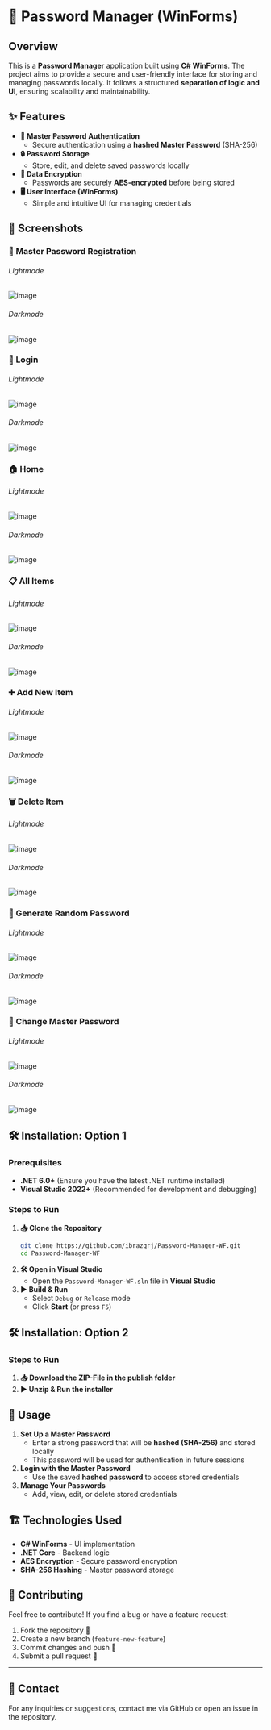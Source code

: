 # 🔐 Password Manager (WinForms)

## Overview
This is a **Password Manager** application built using **C# WinForms**. The project aims to provide a secure and user-friendly interface for storing and managing passwords locally. It follows a structured **separation of logic and UI**, ensuring scalability and maintainability.

## ✨ Features
- **🔑 Master Password Authentication**
  - Secure authentication using a **hashed Master Password** (SHA-256)
- **🔒 Password Storage**
  - Store, edit, and delete saved passwords locally
- **🔐 Data Encryption**
  - Passwords are securely **AES-encrypted** before being stored
- **🖥️ User Interface (WinForms)**
  - Simple and intuitive UI for managing credentials

## 📸 Screenshots

### **🔑 Master Password Registration**
###### Lightmode
![image](https://github.com/user-attachments/assets/5dbae174-7280-48ca-b0c0-9691f0432e85)
###### Darkmode
![image](https://github.com/user-attachments/assets/1bc86b2b-89e9-4f73-a9e6-bcc26e15cbb0)

### **🔐 Login**
###### Lightmode
![image](https://github.com/user-attachments/assets/21b6efdd-d9e4-400a-baab-878a58a3b401)
###### Darkmode
![image](https://github.com/user-attachments/assets/564686d0-4e58-4b02-b06e-b714d23c6439)

### **🏠 Home**
###### Lightmode
![image](https://github.com/user-attachments/assets/ef1723bc-2099-4ca8-a9e4-71c9086a8fea)
###### Darkmode
![image](https://github.com/user-attachments/assets/82050fe4-f722-45a6-abd2-f1adabc9ac86)

### **📋 All Items**
###### Lightmode
![image](https://github.com/user-attachments/assets/26ded667-44f4-48d3-92a9-1d6cbfbdb233)
###### Darkmode
![image](https://github.com/user-attachments/assets/f67882ef-5d3f-4fa4-adce-0e3ed0bcc742)

### **➕ Add New Item**
###### Lightmode
![image](https://github.com/user-attachments/assets/a8dc9705-380f-4ed6-ab64-1de2ff9a3515)
###### Darkmode
![image](https://github.com/user-attachments/assets/8d878059-7f44-453f-9e7a-25439c18c191)

### **🗑️ Delete Item**
###### Lightmode
![image](https://github.com/user-attachments/assets/0ee47a92-c00e-4048-8351-2cd631f0ceed)
###### Darkmode
![image](https://github.com/user-attachments/assets/614dee42-bdac-440a-9437-05ea8f2d7b69)

### **🔀 Generate Random Password**
###### Lightmode
![image](https://github.com/user-attachments/assets/0f24308a-5196-4efb-a974-9837a4515e83)
###### Darkmode
![image](https://github.com/user-attachments/assets/87b9fb11-f25c-4b55-ae55-58d93d349c3c)

### **🔄 Change Master Password**
###### Lightmode
![image](https://github.com/user-attachments/assets/3341f921-2648-48ba-8642-66492b734954)
###### Darkmode
![image](https://github.com/user-attachments/assets/c44624fe-28f4-45ba-b439-4eb50e64d1ae)

## 🛠 Installation: Option 1
### Prerequisites
- **.NET 6.0+** (Ensure you have the latest .NET runtime installed)
- **Visual Studio 2022+** (Recommended for development and debugging)

### Steps to Run
1. **📥 Clone the Repository**
   ```sh
   git clone https://github.com/ibrazqrj/Password-Manager-WF.git
   cd Password-Manager-WF
   ```
2. **🛠 Open in Visual Studio**
   - Open the `Password-Manager-WF.sln` file in **Visual Studio**
3. **▶️ Build & Run**
   - Select `Debug` or `Release` mode
   - Click **Start** (or press `F5`)

## 🛠 Installation: Option 2
### Steps to Run
1. **📥 Download the ZIP-File in the publish folder**
2. **▶️ Unzip & Run the installer**

## 🚀 Usage
1. **Set Up a Master Password**
   - Enter a strong password that will be **hashed (SHA-256)** and stored locally
   - This password will be used for authentication in future sessions
2. **Login with the Master Password**
   - Use the saved **hashed password** to access stored credentials
3. **Manage Your Passwords**
   - Add, view, edit, or delete stored credentials
  
## 🏗 Technologies Used
- **C# WinForms** - UI implementation
- **.NET Core** - Backend logic
- **AES Encryption** - Secure password encryption
- **SHA-256 Hashing** - Master password storage

## 🤝 Contributing
Feel free to contribute! If you find a bug or have a feature request:
1. Fork the repository 🍴
2. Create a new branch (`feature-new-feature`)
3. Commit changes and push 🚀
4. Submit a pull request 📩

---

## 📧 Contact
For any inquiries or suggestions, contact me via GitHub or open an issue in the repository.

